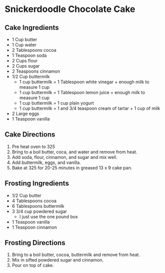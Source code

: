 # Snickerdoodle Chocolate Cake

## Cake Ingredients

- 1 Cup butter
- 1 Cup water
- 2 Tablespoons cocoa
- 1 Teaspoon soda
- 2 Cups flour
- 2 Cups sugar
- 2 Teaspoons cinnamon
- 1/2 Cup buttermilk
  - 1 cup buttermilk = 1 Tablespoon white vinegar + enough milk to measure 1 cup
  - 1 cup buttermilk = 1 Tablespoon lemon juice + enough milk to measure 1 cup
  - 1 cup buttermilk = 1 cup plain yogurt
  - 1 cup buttermilk = 1 and 3/4 teaspoon cream of tartar + 1 cup of milk
- 2 Large eggs
- 1 Teaspoon vanilla

## Cake Directions

1. Pre heat oven to 325
2. Bring to a boil butter, coca, and water and remove from heat.
3. Add soda, flour, cinnamon, and sugar and mix well.
4. Add buttermilk, eggs, and vanilla.
5. Bake at 325 for 20-25 minutes in greased 13 x 9 cake pan.

## Frosting Ingredients

- 1/2 Cup butter
- 4 Tablespoons cocoa
- 6 Tablespoons buttermilk
- 3 3/4 cup powdered sugar
  - I just use the one pound box
- 1 Teaspoon vanilla
- 1 Teaspoon cinnamon

## Frosting Directions

1. Bring to a boil butter, cocoa, buttermilk and remove from heat.
2. Mix in sifted powdered sugar and cinnamon.
3. Pour on top of cake.
